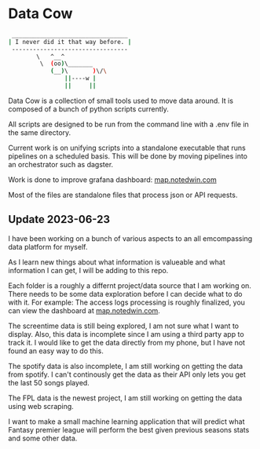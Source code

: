 # Data Cow

```bash
 _________________________________
| I never did it that way before. |
 ---------------------------------
        \   ^__^
         \  (oo)\_______
            (__)\       )\/\
                ||----w |
                ||     ||
```

Data Cow is a collection of small tools used to move data around. It is composed of a bunch of python scripts currently.

All scripts are designed to be run from the command line with a .env file in the same directory.

Current work is on unifying scripts into a standalone executable that runs pipelines on a scheduled basis.
This will be done by moving pipelines into an orchestrator such as dagster.


Work is done to improve grafana dashboard:
[map.notedwin.com](https://map.notedwin.com)

Most of the files are standalone files that process json or API requests.


## Update 2023-06-23

I have been working on a bunch of various aspects to an all emcompassing data platform for myself.

As I learn new things about what information is valueable and what information I can get, I will be adding to this repo.

Each folder is a roughly a differnt project/data source that I am working on.
There needs to be some data exploration before I can decide what to do with it.
For example: The access logs processing is roughly finalized, you can view the dashboard at [map.notedwin.com](https://map.notedwin.com).

The screentime data is still being explored, I am not sure what I want to display.
Also, this data is incomplete since I am using a third party app to track it.
I would like to get the data directly from my phone, but I have not found an easy way to do this.

The spotify data is also incomplete, I am still working on getting the data from spotify.
I can't continously get the data as their API only lets you get the last 50 songs played.

The FPL data is the newest project, I am still working on getting the data using web scraping.

I want to make a small machine learning application that will predict what Fantasy premier league will perform the best given previous seasons stats and some other data.